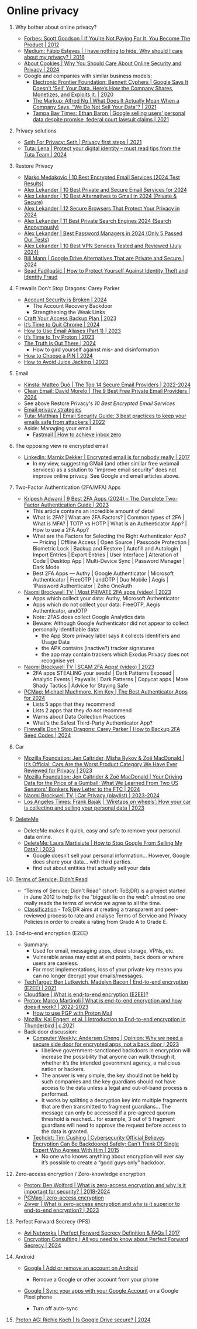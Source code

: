 # Online privacy

1. Why bother about online privacy?
   - [Forbes: Scott Goodson | If You're Not Paying For It, You Become The Product | 2012](https://www.forbes.com/sites/marketshare/2012/03/05/if-youre-not-paying-for-it-you-become-the-product/)
   - [Medium: Fábio Esteves | I have nothing to hide. Why should I care about my privacy? | 2016](https://medium.com/@FabioAEsteves/i-have-nothing-to-hide-why-should-i-care-about-my-privacy-f488281b8f1d)
   - [About Cookies | Why You Should Care About Online Security and Privacy | 2024](https://www.aboutcookies.org.uk/online-security-and-privacy)
   - Google and companies with similar business models:
     * [Electronic Frontier Foundation: Bennett Cyphers | Google Says It Doesn’t 'Sell' Your Data. Here’s How the Company Shares, Monetizes, and Exploits It. | 2020](https://www.eff.org/deeplinks/2020/03/google-says-it-doesnt-sell-your-data-heres-how-company-shares-monetizes-and)
     * [The Markup: Alfred Ng | What Does It Actually Mean When a Company Says, “We Do Not Sell Your Data”? | 2021](https://themarkup.org/the-breakdown/2021/09/02/what-does-it-actually-mean-when-a-company-says-we-do-not-sell-your-data)
     * [Tampa Bay Times: Ethan Baron | Google selling users’ personal data despite promise, federal court lawsuit claims | 2021](https://www.tampabay.com/news/2021/05/07/google-selling-users-personal-data-despite-promise-federal-court-lawsuit-claims/)

1. Privacy solutions
   - [Seth For Privacy: Seth | Privacy first steps | 2021](https://sethforprivacy.com/posts/privacy-first-steps/)
   - [Tuta: Lena | Protect your digital identity – must read tips from the Tuta Team | 2024](https://tuta.com/blog/how-to-protect-digital-identity)

1. Restore Privacy
   - [Marko Medakovic | 10 Best Encrypted Email Services (2024 Test Results)](https://restoreprivacy.com/email/best-encrypted-email/)
   - [Alex Lekander | 10 Best Private and Secure Email Services for 2024](https://restoreprivacy.com/email/secure/)
   - [Alex Lekander | 10 Best Alternatives to Gmail in 2024 (Private & Secure)](https://restoreprivacy.com/email/alternatives-to-gmail/)
   - [Alex Lekander | 12 Secure Browsers That Protect Your Privacy in 2024](https://restoreprivacy.com/browser/secure/)
   - [Alex Lekander | 11 Best Private Search Engines 2024 (Search Anonymously)](https://restoreprivacy.com/private-search-engine/)
   - [Alex Lekander | Best Password Managers in 2024 (Only 5 Passed Our Tests)](https://restoreprivacy.com/password-manager/best-password-manager/)
   - [Alex Lekander | 10 Best VPN Services Tested and Reviewed (July 2024)](https://restoreprivacy.com/vpn/best/)
   - [Bill Mann | Google Drive Alternatives That are Private and Secure | 2024](https://restoreprivacy.com/google-drive-alternatives/)
   - [Sead Fadilpašić | How to Protect Yourself Against Identity Theft and Identity Fraud](https://restoreprivacy.com/identity-theft-protection/)

1. Firewalls Don’t Stop Dragons: Carey Parker
   - [Account Security is Broken | 2024](https://firewallsdontstopdragons.com/account-security-is-broken/)
     * The Account Recovery Backdoor
     * Strengthening the Weak Links
   - [Craft Your Access Backup Plan | 2023](https://firewallsdontstopdragons.com/craft-your-access-backup-plan/)
   - [It’s Time to Quit Chrome | 2024](https://firewallsdontstopdragons.com/its-time-to-quit-chrome/)
   - [How to Use Email Aliases (Part 1) | 2023](https://firewallsdontstopdragons.com/how-to-use-email-aliases-part-1/)
   - [It’s Time to Try Proton | 2023](https://firewallsdontstopdragons.com/its-time-to-try-proton/)
   - [The Truth is Out There | 2024](https://firewallsdontstopdragons.com/the-truth-is-out-there/)
     * How to gird yourself against mis- and disinformation
   - [How to Choose a PIN | 2024](https://firewallsdontstopdragons.com/how-to-choose-a-pin/)
   - [How to Avoid Juice Jacking | 2023](https://firewallsdontstopdragons.com/how-to-avoid-juice-jacking/)

1. Email
   - [Kinsta: Matteo Duò | The Top 14 Secure Email Providers | 2022-2024](https://kinsta.com/blog/secure-email-providers/)
   - [Clean Email: David Morelo | The 9 Best Free Private Email Providers | 2024](https://clean.email/blog/email-security/free-private-email-providers)
   - See above Restore Privacy's *10 Best Encrypted Email Services*
   - [Email privacy strategies](email-privacy-strategies.md)
   - [Tuta: Matthias | Email Security Guide: 3 best practices to keep your emails safe from attackers | 2022](https://tuta.com/blog/email-security-guide-online)
   - Aside: Managing your email
     * [Fastmail | How to achieve inbox zero](https://www.fastmail.com/how-to/inbox-zero/)

1. The opposing view re encrypted email
   - [LinkedIn: Marnix Dekker | Encrypted email is for nobody really | 2017](https://www.linkedin.com/pulse/stop-asking-encrypted-email-marnix-dekker)
     * In my view, suggesting GMail (and other similar free
       webmail services) as a solution to "improve email
       security" does not improve online privacy. See Google
       and email articles above.

1. Two-Factor Authentication (2FA/MFA) Apps
   - [Kripesh Adwani | 9 Best 2FA Apps (2024) – The Complete Two-Factor Authentication Guide | 2023](https://kripeshadwani.com/best-2fa-apps/)
     * This article contains an incredible amount of detail
     * What is 2FA? | What are 2FA Factors? | Common types of 2FA |
       What is MFA? | TOTP vs HOTP | What is an Authenticator App? |
       How to use a 2FA App?
     * What are the Factors for Selecting the Right Authenticator App? —
       Pricing | Offline Access | Open Source | Passcode Protection |
       Biometric Lock | Backup and Restore | Autofill and Autologin |
       Import Entries | Export Entries | User Interface |
       Alteration of Code | Desktop App | Multi-Device Sync |
       Password Manager | Dark Mode
     * Best 2FA Apps —
       Authy | Google Authenticator | Microsoft Authenticator |
       FreeOTP | andOTP | Duo Mobile | Aegis | 1Password Authenticator |
       Zoho OneAuth
   - [Naomi Brockwell TV | Most PRIVATE 2FA apps (video) | 2023](https://www.youtube.com/watch?v=JHIAIzOPz3I)
     * Apps which collect your data: Authy, Microsoft Authenticator
     * Apps which do not collect your data: FreeOTP, Aegis Authenticator, andOTP
     * Note: 2FAS does collect Google Analytics data
     * Beware: Although Google Authenticator did not appear to collect
       personally identifiable data:
       + the App Store privacy label says it collects Identifiers and Usage Data
       + the APK contains (inactive?) tracker signatures
       + the app may contain trackers which Exodus Privacy does not recognise yet
   - [Naomi Brockwell TV | SCAM 2FA Apps! (video) | 2023](https://www.youtube.com/watch?v=cP1LVbLAcSU)
     * 2FA apps STEALING your seeds! | Dark Patterns Exposed |
       Analytic Events | Paywalls | Dark Patterns | Copycat apps |
       More Shady Tactics | Advice for Staying Safe
   - [PCMag: Michael Muchmore, Kim Key | The Best Authenticator Apps for 2024](https://au.pcmag.com/security/106845/the-best-authenticator-apps-for-2024)
     * Lists 5 apps that they recommend
     * Lists 2 apps that they *do not* recommend
     * Warns about Data Collection Practices
     * What's the Safest Third-Party Authenticator App?
   - [Firewalls Don’t Stop Dragons: Carey Parker | How to Backup 2FA Seed Codes | 2024](https://firewallsdontstopdragons.com/how-to-backup-2fa-seed-codes/)

1. Car
   - [Mozilla Foundation: Jen Caltrider, Misha Rykov & Zoë MacDonald | It’s Official: Cars Are the Worst Product Category We Have Ever Reviewed for Privacy | 2023](https://foundation.mozilla.org/en/privacynotincluded/articles/its-official-cars-are-the-worst-product-category-we-have-ever-reviewed-for-privacy/)
   - [Mozilla Foundation: Jen Caltrider & Zoë MacDonald | Your Driving Data for the Price of a Gumball: What We Learned From Two US Senators' Bonkers New Letter to the FTC | 2024](https://foundation.mozilla.org/en/privacynotincluded/articles/your-driving-data-for-the-price-of-a-gumball-what-we-learned-from-two-us-senators-bonkers-new-letter-to-the-ftc/)
   - [Naomi Brockwell TV | Car Privacy (playlist) | 2023-2024](https://www.youtube.com/playlist?list=PLt3zZ-N423gVRXVr5VTFglMdP4S1MN0Ro)
   - [Los Angeles Times: Frank Bajak | ‘Wiretaps on wheels’: How your car is collecting and selling your personal data | 2023](https://www.latimes.com/business/story/2023-09-06/carmakers-privacy-data-collection-drivers)

1. [DeleteMe](https://joindeleteme.com/)
   - DeleteMe makes it quick, easy and safe to remove your personal data online.
   - [DeleteMe: Laura Martisiute | How to Stop Google From Selling My Data? | 2023](https://joindeleteme.com/blog/how-to-stop-google-from-selling-my-data/)
     * Google doesn’t sell your personal information... However, Google does share your data... with third parties.
     * find out about entities that actually sell your data

1. [Terms of Service; Didn't Read](https://www.tosdr.org/)
   - “Terms of Service; Didn't Read” (short: ToS;DR) is a project started in June 2012 to help fix the
     “biggest lie on the web”: almost no one really reads the terms of service we agree to all the time.
   - [Classification](https://www.tosdr.org/classification) - ToS;DR aims at creating a transparent and
     peer-reviewed process to rate and analyse Terms of Service and Privacy Policies in order to create
     a rating from Grade A to Grade E.

1. End-to-end encryption (E2EE)
   - Summary:
     * Used for email, messaging apps, cloud storage, VPNs, etc.
     * Vulnerable areas may exist at end points, back doors or where users are careless.
     * For most implementations, loss of your private key means you can no longer decrypt your emails/messages.
   - [TechTarget: Ben Lutkevich, Madelyn Bacon | End-to-end encryption (E2EE) | 2021](https://www.techtarget.com/searchsecurity/definition/end-to-end-encryption-E2EE)
   - [Cloudflare | What is end-to-end encryption (E2EE)?](https://www.cloudflare.com/learning/privacy/what-is-end-to-end-encryption/)
   - [Proton: Marco Martinoli | What is end-to-end encryption and how does it work? | 2022-2023](https://proton.me/blog/what-is-end-to-end-encryption)
     * [How to use PGP with Proton Mail](https://proton.me/support/how-to-use-pgp)
   - [Mozilla: Kai Engert, et al. | Introduction to End-to-end encryption in Thunderbird | c.2021](https://support.mozilla.org/en-US/kb/introduction-to-e2e-encryption)
   - Back door discussion:
     * [Computer Weekly: Andersen Cheng | Opinion: Why we need a secure side door for encrypted apps, not a back door | 2023](https://www.computerweekly.com/opinion/Why-we-need-a-secure-side-door-for-encrypted-apps-not-a-back-door)
       + I believe government-sanctioned backdoors in encryption will
         increase the possibility that anyone can walk through it, whether
         it’s the intended government agency, a malicious nation or hackers.
       + The answer is very simple, the key should not be held by such
         companies and the key guardians should not have access to the data
         unless a legal and out-of-band process is performed.
       + It works by splitting a decryption key into multiple fragments that
         are then transmitted to fragment guardians... The message can only
         be accessed if a pre-agreed quorum threshold is reached... for
         example, 3 out of 5 fragment guardians will need to approve the
         request before access to the data is granted.
     * [Techdirt: Tim Cushing | Cybersecurity Official Believes Encryption Can Be Backdoored Safely; Can't Think Of Single Expert Who Agrees With Him | 2015](https://www.techdirt.com/2015/04/23/cybersecurity-official-believes-encryption-can-be-backdoored-safely-cant-think-single-expert-who-agrees-with-him/)
       + No one who knows anything about encryption will ever say it’s possible to create a “good guys only” backdoor.

1. Zero-access encryption / Zero-knowledge encryption
   - [Proton: Ben Wolford | What is zero-access encryption and why is it important for security? | 2018-2024](https://proton.me/blog/zero-access-encryption)
   - [PCMag | zero-access encryption](https://www.pcmag.com/encyclopedia/term/zero-access-encryption)
   - [Zivver | What is zero-access encryption and why is it superior to end-to-end encryption? | 2023](https://www.zivver.com/blog/what-is-zero-access-encryption-and-why-is-it-superior-to-end-to-end-encryption)

1. Perfect Forward Secrecy (PFS)
   - [Avi Networks | Perfect Forward Secrecy Definition & FAQs | 2017](https://avinetworks.com/glossary/perfect-forward-secrecy/)
   - [Encryption Consulting | All you need to know about Perfect Forward Secrecy | 2024](https://www.encryptionconsulting.com/all-you-need-to-know-about-perfect-forward-secrecy/)

1. Android
   - [Google | Add or remove an account on Android](https://support.google.com/android/answer/7664951)
     * Remove a Google or other account from your phone

   - [Google | Sync your apps with your Google Account](https://support.google.com/pixelphone/answer/2840875) on a Google Pixel phone
     * Turn off auto-sync

1. [Proton AG: Richie Koch | Is Google Drive secure? | 2024](https://proton.me/blog/is-google-drive-secure)

